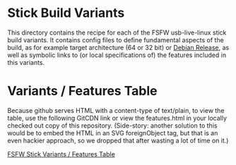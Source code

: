 # Stick Build Variants
This directory contains the recipe for each of the FSFW usb-live-linux stick build variants. It contains config files to define fundamental aspects of the build, as for example target architecture (64 or 32 bit) or [Debian Release](https://wiki.debian.org/DebianReleases), as well as symbolic links to (or local specifications of) the features included in this variants.

# Variants / Features Table
Because github serves HTML with a content-type of text/plain, to view the table, use the following GitCDN link or view the features.html in your locally checked out copy of this repository. (Side-story: another solution to this would be to embed the HTML in an SVG foreignObject tag, but that is an even hackier approach, so we dropped that after wasting a lot of time on it.)

[FSFW Stick Variants / Features Table](https://raw.githack.com/fsfw-dresden/usb-live-linux/master/variants.build/features.html)
